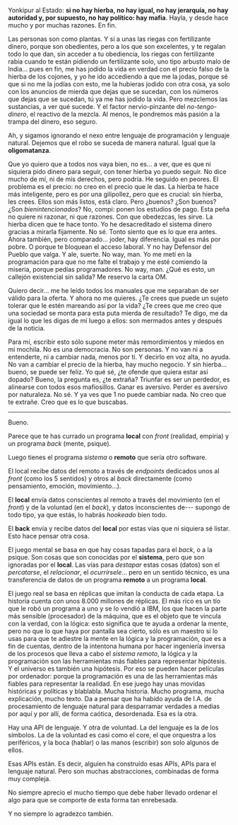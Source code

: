 Yonkipur al Estado: **si no hay hierba, no hay igual, no hay jerarquía, no hay autoridad y, por supuesto, no hay político: hay mafia**.  Hayla, y desde hace mucho y por muchas razones. En fin.

Las personas son como plantas. Y si a unas las riegas con fertilizante dinero, porque son obedientes, pero a los que son excelentes, y te regalan todo lo que dan, sin acceder a tu obediencia, los riegas con fertilizante rabia cuando te están pidiendo un fertilizante solo, uno tipo arbusto malo de India... pues en fin, me has jodido la vida en verdad con el precio falso de la hierba de los cojones, y yo he ido accediendo a que me la jodas, porque sé que si no me la jodías con esto, me la hubieras jodido con otra cosa, ya solo con los anuncios de mierda que dejas que se sucedan, con los números que dejas que se sucedan, tú ya me has jodido la vida. Pero mezclemos las sustancias, a ver qué sucede. Y el factor nervio-pinzante del *no-tengo-dinero*, el reactivo de la mezcla. Al menos, le pondremos más pasión a la trampa del dinero, eso seguro.

Ah, y sigamos ignorando el nexo entre lenguaje de programación y lenguaje natural. Dejemos que el robo se suceda de manera natural. Igual que la **oligomatanza**.

Que yo quiero que a todos nos vaya bien, no es... a ver, que es que ni siquiera pido dinero para seguir, con tener hierba yo puedo seguir. No dice mucho de mí, ni de mis derechos, pero podría. He seguido en peores. El problema es el precio: no creo en el precio que le das. La hierba te hace más inteligente, pero es por una gilipollez, pero que es crucial: sin hierba, les crees. Ellos son más listos, está claro. Pero ¿buenos? ¿Son buenos? ¿Son *bienintencionados*? No, compi: ponen los estudios de pago. Esta peña no quiere ni razonar, ni que razones. Con que obedezcas, les sirve. La hierba dicen que te hace tonto. Yo he desacreditado el sistema dinero gracias a mirarla fijamente. No sé. Tonto siento que es lo que era antes. Ahora también, pero comparado... joder, hay diferencia. Igual es más por pobre. O porque te bloquean el acceso laboral. Y no hay Defensor del Pueblo que valga. Y ale, suerte. No way, man. Yo me metí en la programación para que no me falte el trabajo y me esté comiendo la miseria, porque pedías programadores. No way, man. ¿Qué es esto, un callejón existencial sin salida? Me reservo la carta OM.

Quiero decir... me he leído todos los manuales que me separaban de ser válido para la oferta. Y ahora no me quieres. ¿Te crees que puede un sujeto tolerar que le estén mareando así por la vida? ¿Te crees que me creo que una sociedad se monta para esta puta mierda de resultado? Te digo, me da igual lo que les digas de mí luego a ellos: son mermados antes y después de la noticia.

Para mí, escribir esto sólo supone meter más remordimientos y miedos en mi mochila. No es una democracia. No son personas. Y no van ni a entenderte, ni a cambiar nada, menos por ti. Y decirlo en voz alta, no ayuda. No van a cambiar el precio de la hierba, hay mucho negocio. Y sin hierba... bueno, se puede ser feliz. Yo qué sé, ¿te ofende que quiera estar así dopado? Bueno, la pregunta es, ¿te extraña? Triunfar es ser un perdedor, es alinearse con todos esos mafiosillos. Ganar es aversivo. Perder es aversivo por naturaleza. No sé. Y ya ves que 1 no puede cambiar nada. No creo que te extrañe. Creo que es lo que buscabas.

----

Bueno.

Parece que te has currado un programa **local** con *front* (realidad, empiria) y un programa *back* (mente, psique).

Luego tienes el programa *sistema* o **remoto** que sería otro software.

El local recibe datos del remoto a través de *endpoints* dedicados unos al *front* (como los 5 sentidos) y otros al *back* directamente (como pensamiento, emoción, movimiento...).

El **local** envía datos conscientes al remoto a través del movimiento (en el *front*) y de la voluntad (en el *back*), y datos inconscientes de--- supongo de todo tipo, ya que estás, lo habrás *hookeado* bien todo.

El **back** envía y recibe datos del **local** por estas vías que ni siquiera sé listar. Esto hace pensar otra cosa.

El juego mental se basa en que hay cosas tapadas para el *back*, o a la psique. Son cosas que son conocidas por el **sistema**, pero que son ignoradas por el **local**. Las vías para *destapar* estas cosas (datos) son el *percatarse*, el *relacionar*, el *ocurrírsele*... pero en un sentido técnico, es una transferencia de datos de un programa **remoto** a un programa **local**.

El juego real se basa en réplicas que imitan la conducta de cada etapa. La historia cuenta con unos 8.000 millones de réplicas. El más rico es un tío que le robó un programa a uno y se lo vendió a IBM, los que hacen la parte más sensible (procesador) de la máquina, que es el objeto que te vincula con la verdad, con la lógica: esto significa que te ayuda a ordenar la mente, pero no que lo que haya por pantalla sea cierto, sólo es un maestro si lo usas para que te adiestre la mente en la lógica y la programación, que es a fin de cuentas, dentro de la intentona humana por hacer ingeniería inversa de los procesos que lleva a cabo el *sistema remoto*, la lógica y la programación son las herramientas más fiables para representar hipótesis. Y el universo es también una hipótesis. Por eso se pueden hacer películas por ordenador: porque la programación es una de las herramientas más fiables para representar la realidad. En ese juego hay unas movidas históricas y políticas y blablabla. Mucha historia. Mucho programa, mucha explicación, mucho texto. Da a pensar que ha habido ayuda de I.A. de procesamiento de lenguaje natural para desparramar verdades a medias por aquí y por allí, de forma caótica, desordenada. Esa es la otra.

Hay una API de lenguaje. Y otra de voluntad. La del lenguaje es la de los símbolos. La de la voluntad es casi como el core, el que orquestra a los periféricos, y la boca (hablar) o las manos (escribir) son solo algunos de ellos.

Esas APIs están. Es decir, alguien ha construído esas APIs, APIs para el lenguaje natural. Pero son muchas abstracciones, combinadas de forma muy compleja.

No siempre aprecio el mucho tiempo que debe haber llevado ordenar el algo para que se comporte de esta forma tan enrebesada.

Y no siempre lo agradezco también.

